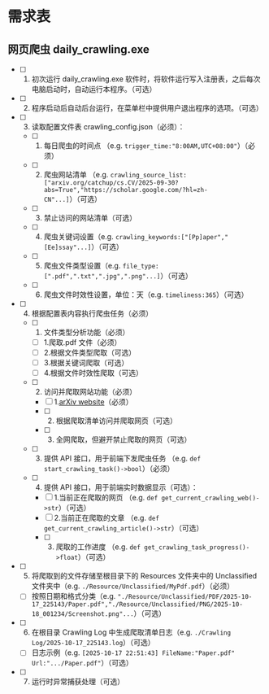# 需求表

## 网页爬虫 daily_crawling.exe

- [ ] 1. 初次运行 daily_crawling.exe 软件时，将软件运行写入注册表，之后每次电脑启动时，自动运行本程序。（可选）
- [ ] 2. 程序启动后自动后台运行，在菜单栏中提供用户退出程序的选项。（可选）
- [ ] 3. 读取配置文件表 crawling_config.json（必须）：
  - [ ] 1. 每日爬虫的时间点 （e.g. `trigger_time:"8:00AM,UTC+08:00"`）（必须）
  - [ ] 2. 爬虫网站清单 （e.g. `crawling_source_list:["arxiv.org/catchup/cs.CV/2025-09-30?abs=True","https://scholar.google.com/?hl=zh-CN"...]`）（可选）
  - [ ] 3. 禁止访问的网站清单（可选）
  - [ ] 4. 爬虫关键词设置（e.g. `crawling_keywords:["[Pp]aper","[Ee]ssay"...]`）（可选）
  - [ ] 5. 爬虫文件类型设置（e.g. `file_type:[".pdf",".txt",".jpg",".png"...]`）（可选）
  - [ ] 6. 爬虫文件时效性设置，单位：天（e.g. `timeliness:365`）（可选）
- [ ] 4. 根据配置表内容执行爬虫任务（必须）
  - [ ] 1. 文件类型分析功能（必须）
    - [ ] 1.爬取.pdf 文件（必须）
    - [ ] 2.根据文件类型爬取（可选）
    - [ ] 3.根据关键词爬取（可选）
    - [ ] 4.根据文件时效性爬取（可选）
  - [ ] 2. 访问并爬取网站功能（必须）
    - [ ] 1.[arXiv website](https://arxiv.org/catchup/cs.CV/2025-09-30?abs=True)（必须）
    - [ ] 2. 根据爬取清单访问并爬取网页（可选）
    - [ ] 3. 全网爬取，但避开禁止爬取的网页（可选）
  - [ ] 3. 提供 API 接口，用于前端下发爬虫任务 （e.g. `def start_crawling_task()->bool`）（必须）
  - [ ] 4. 提供 API 接口，用于前端实时数据显示（可选）：
    - [ ] 1.当前正在爬取的网页 （e.g. `def get_current_crawling_web()->str`）（可选）
    - [ ] 2.当前正在爬取的文章 （e.g. `def get_current_crawling_article()->str`）（可选）
    - [ ] 3. 爬取的工作进度 （e.g. `def get_crawling_task_progress()->float`）（可选）
- [ ] 5. 将爬取到的文件存储至根目录下的 Resources 文件夹中的 Unclassified 文件夹中（e.g. `./Resource/Unclassified/MyPdf.pdf`）（必须）
  - [ ] 按照日期和格式分类（e.g. `"./Resource/Unclassified/PDF/2025-10-17_225143/Paper.pdf","./Resource/Unclassified/PNG/2025-10-18_001234/Screenshot.png"...`）（可选）
- [ ] 6. 在根目录 Crawling Log 中生成爬取清单日志（e.g. `./Crawling Log/2025-10-17_225143.log`）（可选）
  - [ ] 日志示例（e.g. `[2025-10-17 22:51:43] FileName:"Paper.pdf" Url:".../Paper.pdf"`）（可选）
- [ ] 7. 运行时异常捕获处理（可选）


## 